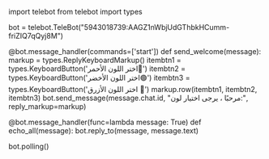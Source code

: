 import telebot
from telebot import types

bot = telebot.TeleBot("5943018739:AAGZ1nWbjUdGThbkHCumm-friZIQ7qQyj8M")

@bot.message_handler(commands=['start'])
def send_welcome(message):
    markup = types.ReplyKeyboardMarkup()
    itembtn1 = types.KeyboardButton('اختر اللون الأحمر🔴')
    itembtn2 = types.KeyboardButton('اختر اللون الأخضر🟢')
    itembtn3 = types.KeyboardButton('اختر اللون الأزرق 🔵')
    markup.row(itembtn1, itembtn2, itembtn3)
    bot.send_message(message.chat.id, "مرحبًا ، يرجى اختيار لون:", reply_markup=markup)

@bot.message_handler(func=lambda message: True)
def echo_all(message):
    bot.reply_to(message, message.text)

bot.polling()
